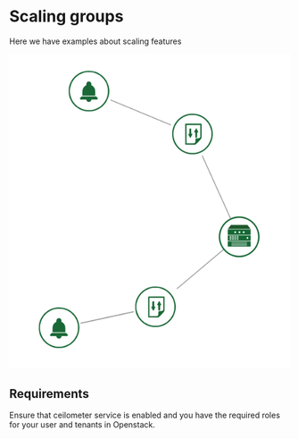 # Scaling groups

Here we have examples about scaling features

![alt text](assets/scale_down_up.png "Heat stack with scaling features")

## Requirements

Ensure that ceilometer service is enabled and you have the required roles for your user and tenants in Openstack.
